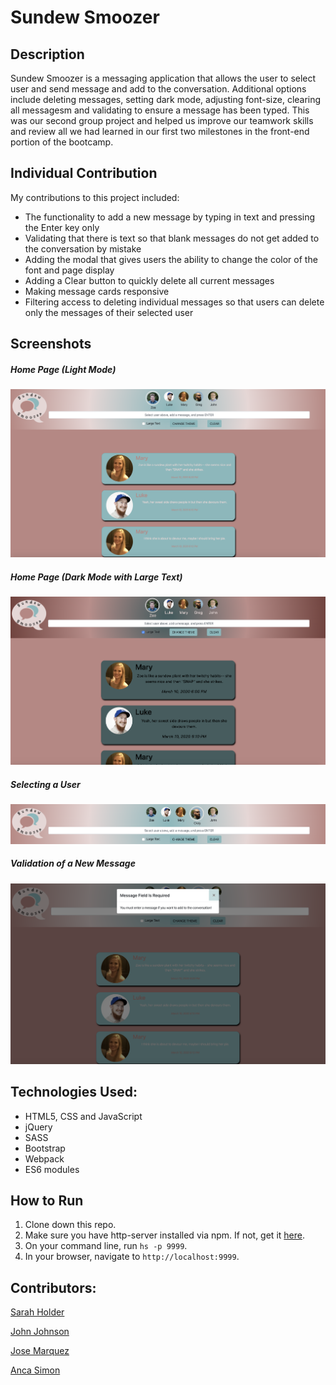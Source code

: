 # Sundew Smoozer

## Description
Sundew Smoozer is a messaging application that allows the user to select user and send message and add to the conversation. Additional options include deleting messages, setting dark mode, adjusting font-size, clearing all messagesm and validating to ensure a message has been typed.
This was our second group project and helped us improve our teamwork skills and review all we had learned in our first two milestones in the front-end portion of the bootcamp. 

## Individual Contribution
My contributions to this project included:
* The functionality to add a new message by typing in text and pressing the Enter key only
* Validating that there is text so that blank messages do not get added to the conversation by mistake
* Adding the modal that gives users the ability to change the color of the font and page display
* Adding a Clear button to quickly delete all current messages
* Making message cards responsive
* Filtering access to deleting individual messages so that users can delete only the messages of their selected user

## Screenshots

##### Home Page (Light Mode)
![Home Page - Light Mode](src/sundews-img/home_light_mode.png)

##### Home Page (Dark Mode with Large Text)
![Home Page - Dark Mode](src/sundews-img/home_dark_mode.png)

##### Selecting a User
![Select User](src/sundews-img/change_users.png)

##### Validation of a New Message
![Validation](src/sundews-img/validation.png)

## Technologies Used:
* HTML5, CSS and JavaScript
* jQuery
* SASS
* Bootstrap
* Webpack
* ES6 modules

## How to Run
1. Clone down this repo.
1. Make sure you have http-server installed via npm. If not, get it [here](https://www.npmjs.com/package/http-server).
1. On your command line, run `hs -p 9999`.
1. In your browser, navigate to `http://localhost:9999`.

## Contributors:
[Sarah Holder](https://github.com/sarahholder)

[John Johnson](https://github.com/John-Ryan-Johnson)

[Jose Marquez](https://github.com/Jmarquez8951)

[Anca Simon](https://github.com/ancasimon)


